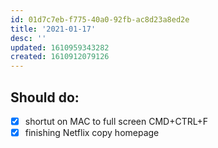 ```yaml
---
id: 01d7c7eb-f775-40a0-92fb-ac8d23a8ed2e
title: '2021-01-17'
desc: ''
updated: 1610959343282
created: 1610912079126
---
```


## Should do:

- [x] shortut on MAC to full screen CMD+CTRL+F
- [x] finishing Netflix copy homepage
